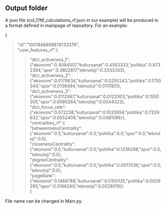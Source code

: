 ## Output folder

A json file (col_17M_calculations_rf.json in our example) will be produced in a format defined in mainpage of repository. For an example:

{  
>"id":"1001846898876133376",  
>"user_features_rf":{  
>>"dict_activeness_1":{"ekonomi":0.4084507,"kultursanat":0.4583333,"politika":0.8732394,"spor":0.3802817,"teknoloji":0.3333333},  
>>"dict_activeness_2":{"ekonomi":0.0178634,"kultursanat":0.0250343,"politika":0.1750344,"spor":0.0138494,"teknoloji":0.0117851},  
>>"dict_activeness_3":{"ekonomi":0.0112987,"kultursanat":0.0123303,"politika":0.1550305,"spor":0.0060264,"teknoloji":0.0044323},  
>>"dict_focus_rate":{"ekonomi":0.072238,"kultursanat":0.1033994,"politika":0.7209632,"spor":0.0552408,"teknoloji":0.0481586}},  
>"centralities_rf":{  
>>"betweennessCentrality":{"ekonomi":0.5,"kultursanat":0.0,"politika":0.0,"spor":0.0,"teknoloji":0.0},  
>>"closenessCentrality":{"ekonomi":0.0,"kultursanat":0.0,"politika":0.1336288,"spor":0.0,"teknoloji":0.0},  
>>"degreeCentrality":{"ekonomi":0.0,"kultursanat":0.0,"politika":0.0017036,"spor":0.0,"teknoloji":0.0},  
>>"pageRank":{"ekonomi":0.1468788,"kultursanat":0.0100135,"politika":0.0029293,"spor":0.0198249,"teknoloji":0.0028019}}  
>>}

File name can be changed in Main.py.